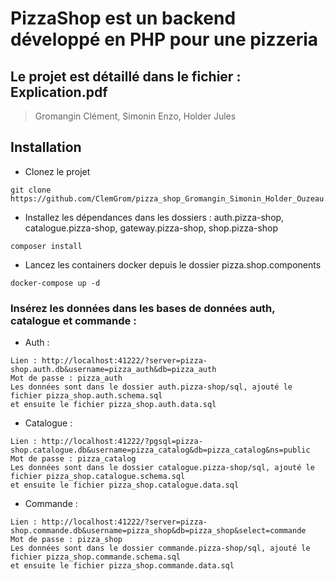 # PizzaShop est un backend développé en PHP pour une pizzeria

## Le projet est détaillé dans le fichier : Explication.pdf

> Gromangin Clément,
> Simonin Enzo,
> Holder Jules

## Installation

- Clonez le projet
```
git clone https://github.com/ClemGrom/pizza_shop_Gromangin_Simonin_Holder_Ouzeau.git
```

- Installez les dépendances dans les dossiers : auth.pizza-shop, catalogue.pizza-shop, gateway.pizza-shop, shop.pizza-shop
```
composer install
```

- Lancez les containers docker depuis le dossier pizza.shop.components
```
docker-compose up -d
```

### Insérez les données dans les bases de données auth, catalogue et commande :

- Auth :
```
Lien : http://localhost:41222/?server=pizza-shop.auth.db&username=pizza_auth&db=pizza_auth
Mot de passe : pizza_auth
Les données sont dans le dossier auth.pizza-shop/sql, ajouté le fichier pizza_shop.auth.schema.sql
et ensuite le fichier pizza_shop.auth.data.sql
```

- Catalogue :
```
Lien : http://localhost:41222/?pgsql=pizza-shop.catalogue.db&username=pizza_catalog&db=pizza_catalog&ns=public
Mot de passe : pizza_catalog
Les données sont dans le dossier catalogue.pizza-shop/sql, ajouté le fichier pizza_shop.catalogue.schema.sql
et ensuite le fichier pizza_shop.catalogue.data.sql
```

- Commande :
```
Lien : http://localhost:41222/?server=pizza-shop.commande.db&username=pizza_shop&db=pizza_shop&select=commande
Mot de passe : pizza_shop
Les données sont dans le dossier commande.pizza-shop/sql, ajouté le fichier pizza_shop.commande.schema.sql
et ensuite le fichier pizza_shop.commande.data.sql
```


